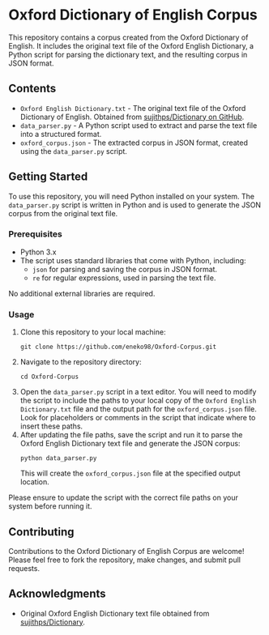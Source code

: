 # Oxford Dictionary of English Corpus

This repository contains a corpus created from the Oxford Dictionary of English. It includes the original text file of the Oxford English Dictionary, a Python script for parsing the dictionary text, and the resulting corpus in JSON format.

## Contents

- `Oxford English Dictionary.txt` - The original text file of the Oxford Dictionary of English. Obtained from [sujithps/Dictionary on GitHub](https://github.com/sujithps/Dictionary/blob/master/Oxford%20English%20Dictionary.txt).
- `data_parser.py` - A Python script used to extract and parse the text file into a structured format.
- `oxford_corpus.json` - The extracted corpus in JSON format, created using the `data_parser.py` script.

## Getting Started

To use this repository, you will need Python installed on your system. The `data_parser.py` script is written in Python and is used to generate the JSON corpus from the original text file.

### Prerequisites

- Python 3.x
- The script uses standard libraries that come with Python, including:
  - `json` for parsing and saving the corpus in JSON format.
  - `re` for regular expressions, used in parsing the text file.
  
No additional external libraries are required.

### Usage

1. Clone this repository to your local machine:
    ```
    git clone https://github.com/eneko98/Oxford-Corpus.git
    ```
2. Navigate to the repository directory:
    ```
    cd Oxford-Corpus
    ```
3. Open the `data_parser.py` script in a text editor. You will need to modify the script to include the paths to    your local copy of the `Oxford English Dictionary.txt` file and the output path for the `oxford_corpus.json` file. Look for placeholders or comments in the script that indicate where to insert these paths.
4. After updating the file paths, save the script and run it to parse the Oxford English Dictionary text file and generate the JSON corpus:
    ```
    python data_parser.py
    ```
   This will create the `oxford_corpus.json` file at the specified output location.

Please ensure to update the script with the correct file paths on your system before running it.

## Contributing

Contributions to the Oxford Dictionary of English Corpus are welcome! Please feel free to fork the repository, make changes, and submit pull requests.

## Acknowledgments

- Original Oxford English Dictionary text file obtained from [sujithps/Dictionary](https://github.com/sujithps/Dictionary).